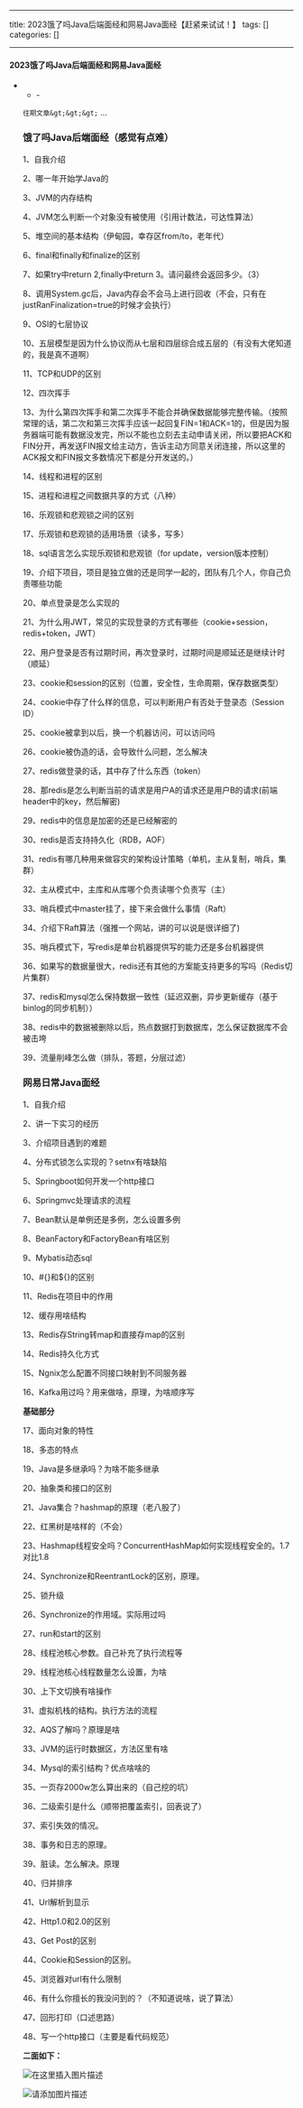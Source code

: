
--- 
title:  2023饿了吗Java后端面经和网易Java面经【赶紧来试试！】 
tags: []
categories: [] 

---


#### 2023饿了吗Java后端面经和网易Java面经
- <ul><li>- 


`往期文章&gt;&gt;&gt;`       …

### 饿了吗Java后端面经（感觉有点难）

1、自我介绍

2、哪一年开始学Java的

3、JVM的内存结构

4、JVM怎么判断一个对象没有被使用（引用计数法，可达性算法）

5、堆空间的基本结构（伊甸园，幸存区from/to，老年代）

6、final和finally和finalize的区别

7、如果try中return 2,finally中return 3。请问最终会返回多少。（3）

8、调用System.gc后，Java内存会不会马上进行回收（不会，只有在justRanFinalization=true的时候才会执行）

9、OSI的七层协议

10、五层模型是因为什么协议而从七层和四层综合成五层的（有没有大佬知道的，我是真不道啊）

11、TCP和UDP的区别

12、四次挥手

13、为什么第四次挥手和第二次挥手不能合并确保数据能够完整传输。（按照常理的话，第二次和第三次挥手应该一起回复FIN=1和ACK=1的，但是因为服务器端可能有数据没发完，所以不能也立刻去主动申请关闭，所以要把ACK和FIN分开，再发送FIN报文给主动方，告诉主动方同意关闭连接，所以这里的ACK报文和FIN报文多数情况下都是分开发送的。）

14、线程和进程的区别

15、进程和进程之间数据共享的方式（八种）

16、乐观锁和悲观锁之间的区别

17、乐观锁和悲观锁的适用场景（读多，写多）

18、sql语言怎么实现乐观锁和悲观锁（for update，version版本控制）

19、介绍下项目，项目是独立做的还是同学一起的，团队有几个人，你自己负责哪些功能

20、单点登录是怎么实现的

21、为什么用JWT，常见的实现登录的方式有哪些（cookie+session，redis+token，JWT）

22、用户登录是否有过期时间，再次登录时，过期时间是顺延还是继续计时（顺延）

23、cookie和session的区别（位置，安全性，生命周期，保存数据类型）

24、cookie中存了什么样的信息，可以判断用户有否处于登录态（Session ID）

25、cookie被拿到以后，换一个机器访问，可以访问吗

26、cookie被伪造的话，会导致什么问题，怎么解决

27、redis做登录的话，其中存了什么东西（token）

28、那redis是怎么判断当前的请求是用户A的请求还是用户B的请求(前端header中的key，然后解密)

29、redis中的信息是加密的还是已经解密的

30、redis是否支持持久化（RDB，AOF）

31、redis有哪几种用来做容灾的架构设计策略（单机，主从复制，哨兵，集群）

32、主从模式中，主库和从库哪个负责读哪个负责写（主）

33、哨兵模式中master挂了，接下来会做什么事情（Raft）

34、介绍下Raft算法（强推一个网站，讲的可以说是很详细了)

35、哨兵模式下，写redis是单台机器提供写的能力还是多台机器提供

36、如果写的数据量很大，redis还有其他的方案能支持更多的写吗（Redis切片集群）

37、redis和mysql怎么保持数据一致性（延迟双删，异步更新缓存（基于binlog的同步机制））

38、redis中的数据被删除以后，热点数据打到数据库，怎么保证数据库不会被击垮

39、流量削峰怎么做（排队，答题，分层过滤）

### 网易日常Java面经

1、自我介绍

2、讲一下实习的经历

3、介绍项目遇到的难题

4、分布式锁怎么实现的？setnx有啥缺陷

5、Springboot如何开发一个http接口

6、Springmvc处理请求的流程

7、Bean默认是单例还是多例，怎么设置多例

8、BeanFactory和FactoryBean有啥区别

9、Mybatis动态sql

10、#{}和${}的区别

11、Redis在项目中的作用

12、缓存用啥结构

13、Redis存String转map和直接存map的区别

14、Redis持久化方式

15、Ngnix怎么配置不同接口映射到不同服务器

16、Kafka用过吗？用来做啥，原理，为啥顺序写

**基础部分**

17、面向对象的特性

18、多态的特点

19、Java是多继承吗？为啥不能多继承

20、抽象类和接口的区别

21、Java集合？hashmap的原理（老八股了）

22、红黑树是啥样的（不会）

23、Hashmap线程安全吗？ConcurrentHashMap如何实现线程安全的。1.7对比1.8

24、Synchronize和ReentrantLock的区别，原理。

25、锁升级

26、Synchronize的作用域。实际用过吗

27、run和start的区别

28、线程池核心参数。自己补充了执行流程等

29、线程池核心线程数量怎么设置，为啥

30、上下文切换有啥操作

31、虚拟机栈的结构。执行方法的流程

32、AQS了解吗？原理是啥

33、JVM的运行时数据区，方法区里有啥

34、Mysql的索引结构？优点啥啥的

35、一页存2000w怎么算出来的（自己挖的坑）

36、二级索引是什么（顺带把覆盖索引，回表说了）

37、索引失效的情况。

38、事务和日志的原理。

39、脏读。怎么解决。原理

40、归并排序

41、Url解析到显示

42、Http1.0和2.0的区别

43、Get Post的区别

44、Cookie和Session的区别。

45、浏览器对url有什么限制

46、有什么你擅长的我没问到的？（不知道说啥，说了算法）

47、回形打印（口述思路）

48、写一个http接口（主要是看代码规范）

**二面如下：**

<img src="https://img-blog.csdnimg.cn/36dd874989614422bfdc80f6c1285ab6.png" alt="在这里插入图片描述">

>  
 <img src="https://img-blog.csdnimg.cn/702d43a69a654ca2847ed4ad5be099b2.gif" alt="请添加图片描述"> 

